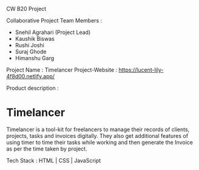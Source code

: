 CW B20 Project

Collaborative Project
Team Members : 
- Snehil Agrahari (Project Lead)
- Kaushik Biswas
- Rushi Joshi
- Suraj Ghode
- Himanshu Garg

Project Name : Timelancer
Project-Website : https://lucent-lily-4f8d00.netlify.app/


Product description : 

<h1>Timelancer</h1>
Timelancer is a tool-kit for freelancers to manage their records of clients, projects, tasks and invoices digitally. They also get additional features of using timer to time their tasks while working and then generate the Invoice as per the time taken by project.

Tech Stack : HTML | CSS | JavaScript
